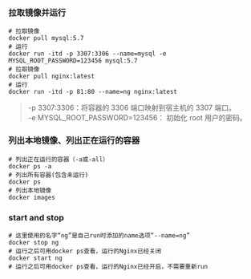 

### 拉取镜像并运行
```shell
# 拉取镜像
docker pull mysql:5.7
# 运行
docker run -itd -p 3307:3306 --name=mysql -e MYSQL_ROOT_PASSWORD=123456 mysql:5.7
# 拉取镜像
docker pull nginx:latest
# 运行
docker run -itd -p 81:80 --name=ng nginx:latest
```
> -p 3307:3306：将容器的 3306 端口映射到宿主机的 3307 端口。  
> -e MYSQL_ROOT_PASSWORD=123456： 初始化 root 用户的密码。

### 列出本地镜像、列出正在运行的容器
```shell
# 列出正在运行的容器（-a或-all）
docker ps -a
# 列出所有容器(包含未运行)
docker ps
# 列出本地镜像
docker images
```
### start and stop
```shell
# 这里使用的名字“ng”是自己run时添加的name选项“--name=ng”
docker stop ng
# 运行之后可用docker ps查看，运行的Nginx已经关闭
docker start ng
# 运行之后可用docker ps查看，运行的Nginx已经开启，不需要重新run
```





